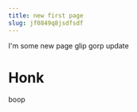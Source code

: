 ```yaml
---
title: new first page
slug: jf0849q8jsdfsdf
---
```


I'm some new page
glip gorp
update

# Honk

boop
